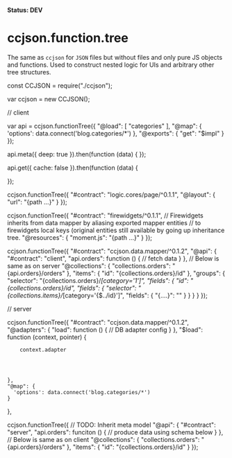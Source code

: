 **Status: DEV**

# ccjson.function.tree


The same as `ccjson` for `JSON` files but without files and only pure JS objects and functions.
Used to construct nested logic for UIs and arbitrary other tree structures.


const CCJSON = require("./ccjson");

var ccjson = new CCJSON();



// client

var api = ccjson.functionTree({
    "@load": [
        "categories"
    ],
    "@map": {
      'options': data.connect('blog.categories/*')
    },
    "@exports": {
        "get": "$impl"
    }
});

api.meta({
    deep: true
}).then(function (data) {
});

api.get({
    cache: false
}).then(function (data) {

});




ccjson.functionTree({
    "#contract": "logic.cores/page/^0.1.1",
    "@layout": {
        "url": "{path ...}"
    }
});


ccjson.functionTree({
    "#contract": "firewidgets/^0.1.1",
    // Firewidgets inherits from data mapper by aliasing exported mapper entities
    // to firewidgets local keys (original entities still available by going up inheritance tree.
    "@resources": {
        "moment.js": "{path ...}"
    }
});


ccjson.functionTree({
    "#contract": "ccjson.data.mapper/^0.1.2",
    "@api": {
        "#contract": "client",
        "api.orders": function () {
            // fetch data
        }
    },
    // Below is same as on server
    "@collections": {
        "collections.orders": "{api.orders}/orders"
    },
    "items": {
        "id": "{collections.orders}/id"
    },
    "groups": {
        "selector": "{collections.orders}/*[category='1']",
        "fields": {
            "id": "{collections.orders}/id",
            "fields": {
                "selector": "{collections.items}/*[category='{$../id}']",
                "fields": {
                    "{....}": ""
                }
            }
        }
    }
});




// server

ccjson.functionTree({
    "#contract": "ccjson.data.mapper/^0.1.2",
    "@adapters": {
        "load": function () {
            // DB adapter config
        }
    },
    "$load": function (context, pointer) {
    
        context.adapter
    
    
        
        
    },
    "@map": {
      'options': data.connect('blog.categories/*')
    }
},

ccjson.functionTree({
    // TODO: Inherit meta model
    "@api": {
        "#contract": "server",
        "api.orders": funciton () {
            // produce data using schema below
        }
    },
    // Below is same as on client
    "@collections": {
        "collections.orders": "{api.orders}/orders"
    },
    "items": {
        "id": "{collections.orders}/id"
    }
});




